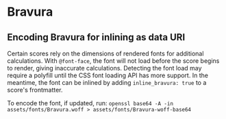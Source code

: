 # Bravura

## Encoding Bravura for inlining as data URI

Certain scores rely on the dimensions of rendered fonts for additional calculations.
With `@font-face`, the font will not load before the score begins to render, giving inaccurate calculations.
Detecting the font load may require a polyfill until the CSS font loading API has more support.
In the meantime, the font can be inlined by adding `inline_bravura: true` to a score's frontmatter.

To encode the font, if updated, run:
`openssl base64 -A -in assets/fonts/Bravura.woff > assets/fonts/Bravura-woff-base64`
